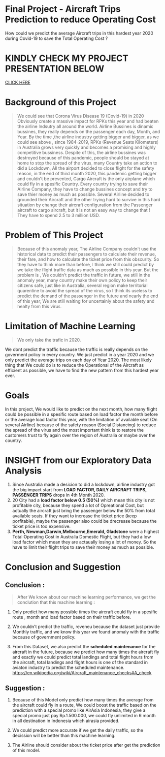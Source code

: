 # Final Project - Aircraft Trips Prediction to reduce Operating Cost
How could we predict the average Aircraft trips in this hardest year 2020 during Covid-19 to save the Total Operating Cost ?

# KINDLY CHECK MY PROJECT PRESENTATION BELOW
[CLICK HERE](https://github.com/dennysdwiputra/Final_Project-Aircraft_Trips_Prediction_to_reduce_Operating_Cost/blob/main/Daily%20Aircraft%20Trips%20Prediction%20Machine%20Learning.pdf)

# Background of this Project
>We could see that Corona Virus Disease 19 (Covid-19) in 2020 Obviously create a massive impact for RPKs this year and had beaten the airline Indsutry all around the world.
>Airline Bussines is dinamic bussines, they really depends on the passenger each day, Month, and Year. By the time ,the airline industry getting bigger and bigger, as we could see above , since 1984-2019, RPKs (Revenue Seats Kilometers) in Australia grows very quickly and becomes a promising and highly competitive bussiness. Despite of this, the airline bussines was destroyed because of this pandemic, people should be stayed at home to stop the spread of the virus, many Country take an action to did a Lockdown, All the airport decided to close flight for the safety reason, in the end of third month 2020, this pandemic getting bigger and couldn't be prevented, Cargo Aircraft is the only airplane which could fly in a spesific Country. Every country trying to save their Airline Company, they have to change bussines concept and try to save thier money as much as possible. Several Airline decided to grounded their Aircraft and the other trying hard to survive in this hard situation by change their aircraft configuration from the Passenger aircraft to cargo aircraft, but it is not an easy way to change that ! They have to spend 2.5 to 3 million USD.


# Problem of This Project
> Because of this anomaly year, The Airline Company couldn't use the historical data to predict their passengers to calculate their revenue, their fare, and how to calculate the ticket price from this obscurity. So they have to think more than before, I think we still could predict by we take the flight traffic data as much as possible in this year. But the problem is , We couldn't predict the traffic in future, we still in the anomaly year, many country make their own policy to keep their citizens safe, just like in Australia, several region make territorial quarentine to avoid the spread of the virus, so I think its useless to predict the demand of the passenger in the future and nearly the end of this year, We are still waiting for uncertainly about the safety and healty from this virus.

# Limitation of Machine Learning
>We only take the trafic in 2020.

We dont predict the traffic because the traffic is really depends on the goverment policy in every country.
We just predict in a year 2020 and we only predict the average trips on each day of Year 2020.
The most likely thing that We could do is to reduce the Operational of the Aircraft as efficient as possible, we have to find the new pattern from this hardest year ever.

# Goals
In this project, We would like to predict on the next month, how many flight could be possible in a spesific route based on load factor the month before or the average load factor this year, with the limitation of available seat (On several Airline) because of the safety reason (Social Distancing) to reduce the spread of the virus and the most important think is to restore the customers trust to fly again over the region of Australia or maybe over the country.


# INSIGHT from our Exploratory Data Analysis
1. Since Australia made a desicion to did a lockdown, airline industry got the big impact start from **LOAD FACTOR, DAILY AIRCRAFT TRIPS, PASSENGER TRIPS** drops in 4th Month 2020.
2. 20 City had a **load factor below 0.5 (50%)** which mean this city is not profitable city, because they spend a lot of Opreational Cost, but actually the aircraft just bring the passenger below the 50% from total available seats. If they want to increase the ticket price (keep porfitable), maybe the passenger also could be drecrease because the ticket price is too expensive.
2. **Perth, Newman,Darwin,Melbourne,Emerald, Gladstone** were a highest Total Operating Cost in Australia Domestic Flight, but they had a low load factor which mean they are actaually losing a lot of money. So the have to limit their flight trips to save their money as much as possible.


# Conclusion and Suggestion
## Conclusion :
>After We know about our machine learning performance, we get the conclution that this machine learning :

1. Only predict how many possible times the aircraft could fly in a spesific route , month and load factor based on their traffic before.

2. We couldn't predict the traffic, reveneu because the dataset just provide Monthly traffic, and we know this year we found anomaly with the traffic because of government policy.

3. From this Dataset, we also predict the **scheduled maintenance** for the aircraft in the future, because we predict how many times the aircraft fly and exactly we could predict total landings and total flight hours from the aircraft, total landings and flight hours is one of the standard in aviaton industry to predict the scheduled maintenance.
https://en.wikipedia.org/wiki/Aircraft_maintenance_checks#A_check

## Suggestion :
1. Because of this Model only predict how many times the average from the aircraft could fly in a route, We could boost the traffic based on the prediction with a special promo like AirAsia Indonesia, they give a special promo just pay Rp.1.500.000, we could fly unlimited in 6 month in all destination in Indonesia which airasia provided.

2. We could predict more accurate if we get the daily traffic, so the decission will be better than this machine learning.

3. The Airline should consider about the ticket price after get the prediction of this model. 
